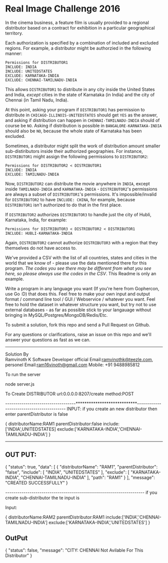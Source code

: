 # Real Image Challenge 2016

In the cinema business, a feature film is usually provided to a regional distributor based on a contract for exhibition in a particular geographical territory.

Each authorization is specified by a combination of included and excluded regions. For example, a distributor might be authorzied in the following manner:
```
Permissions for DISTRIBUTOR1
INCLUDE: INDIA
INCLUDE: UNITEDSTATES
EXCLUDE: KARNATAKA-INDIA
EXCLUDE: CHENNAI-TAMILNADU-INDIA
```
This allows `DISTRIBUTOR1` to distribute in any city inside the United States and India, *except* cities in the state of Karnataka (in India) and the city of Chennai (in Tamil Nadu, India).

At this point, asking your program if `DISTRIBUTOR1` has permission to distribute in `CHICAGO-ILLINOIS-UNITEDSTATES` should get `YES` as the answer, and asking if distribution can happen in `CHENNAI-TAMILNADU-INDIA` should of course be `NO`. Asking if distribution is possible in `BANGALORE-KARNATAKA-INDIA` should also be `NO`, because the whole state of Karnataka has been excluded.

Sometimes, a distributor might split the work of distribution amount smaller sub-distiributors inside their authorized geographies. For instance, `DISTRIBUTOR1` might assign the following permissions to `DISTRIBUTOR2`:

```
Permissions for DISTRIBUTOR2 < DISTRIBUTOR1
INCLUDE: INDIA
EXCLUDE: TAMILNADU-INDIA
```
Now, `DISTRIBUTOR2` can distribute the movie anywhere in `INDIA`, except inside `TAMILNADU-INDIA` and `KARNATAKA-INDIA` - `DISTRIBUTOR2`'s permissions are always a subset of `DISTRIBUTOR1`'s permissions. It's impossible/invalid for `DISTRIBUTOR2` to have `INCLUDE: CHINA`, for example, because `DISTRIBUTOR1` isn't authorized to do that in the first place. 

If `DISTRIBUTOR2` authorizes `DISTRIBUTOR3` to handle just the city of Hubli, Karnataka, India, for example:
```
Permissions for DISTRIBUTOR3 < DISTRIBUTOR2 < DISTRIBUTOR1
INCLUDE: HUBLI-KARNATAKA-INDIA
```
Again, `DISTRIBUTOR2` cannot authorize `DISTRIBUTOR3` with a region that they themselves do not have access to. 

We've provided a CSV with the list of all countries, states and cities in the world that we know of - please use the data mentioned there for this program. *The codes you see there may be different from what you see here, so please always use the codes in the CSV*. This Readme is only an example. 

Write a program in any language you want (If you're here from Gophercon, use Go :D) that does this. Feel free to make your own input and output format / command line tool / GUI / Webservice / whatever you want. Feel free to hold the dataset in whatever structure you want, but try not to use external databases - as far as possible stick to your langauage without bringing in MySQL/Postgres/MongoDB/Redis/Etc.

To submit a solution, fork this repo and send a Pull Request on Github. 

For any questions or clarifications, raise an issue on this repo and we'll answer your questions as fast as we can.


_______________________________________________________________________________________________

Solution By \
Ramvinoth K
Software Developer
official Email:ramvinothk@teezle.com,
personel Email:ram16vinoth@gmail.com
Mobile: +91 9488985812


To run the server

node server.js

To Create DISTRIBUTOR
url:0.0.0.0:8207/create
method:POST

-----------------------------------****************************------------------------------------------
INPUT:
if you create an new distributor then enter parentDistributor is false

{
distributorName:RAM1
parentDistributor:false
include:['INDIA',UNITEDSTATES]
exclude:['KARNATAKA-INDIA','CHENNAI-TAMILNADU-INDIA']
}

********
OUT PUT:
---------

{
  "status": true,
  "data": [
    {
      "distributorName": "RAM1",
      "parentDistributor": "false",
      "include": [
        "INDIA",
        "UNITEDSTATES"
      ],
      "exclude": [
        "KARNATAKA-INDIA",
        "CHENNAI-TAMILNADU-INDIA"
      ],
      "path": "RAM1"
    }
  ],
  "message": "CREATED SUCCESSFULLY"
}

*---------------------------------------------------------------------*
if you create sub-distributor the te input is

Input:

{
distributorName:RAM2
parentDistributor:RAM1
include:['INDIA','CHENNAI-TAMILNADU-INDIA']
exclude:['KARNATAKA-INDIA','UNITEDSTATES']
}

OutPut
-------
{
  "status": false,
  "message": "CITY: CHENNAI Not Avilable For This Distributor"
}

